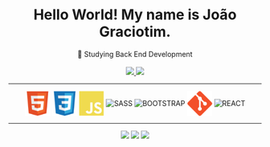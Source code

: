 <h1 align="center">
    Hello World! My name is João Graciotim.
</h1>


<div style="display: inline_block" align="center">
    🌱 Studying Back End Development
</div>

<br>


<div align="center">
    <a href="https://github.com/duribeiro">
        <img height="150em"
            src="https://github-readme-stats.vercel.app/api?username=devgraciotim&count_private=true&include_all_commits=true&show_icons=true&theme=dracula&hide_border=false&show_owner=true" />
        <img height="150em"
            src="https://github-readme-stats.vercel.app/api/top-langs/?username=devgraciotim&theme=dracula&hide_border=false&&layout=compact" />
    </a>
</div>

<hr>


<div style="display: inline_block" align="center">
    <img align="center" alt="HTML" width="50"
        src="https://raw.githubusercontent.com/devicons/devicon/master/icons/html5/html5-original.svg">
    <img align="center" alt="CSS" width="50"
        src="https://raw.githubusercontent.com/devicons/devicon/master/icons/css3/css3-original.svg">
    <img align="center" alt="JS" width="50"
        src="https://raw.githubusercontent.com/devicons/devicon/master/icons/javascript/javascript-plain.svg">
    <img align="center" alt="SASS" width="50"
        src="https://cdn.jsdelivr.net/gh/devicons/devicon/icons/sass/sass-original.svg">
    <img align="center" alt="BOOTSTRAP" width="50"
        src="https://cdn.jsdelivr.net/gh/devicons/devicon/icons/bootstrap/bootstrap-original.svg">
    <img align="center" alt="GIT" width="50"
        src="https://raw.githubusercontent.com/devicons/devicon/master/icons/git/git-original.svg">    
    <img align="center" alt="REACT" width="50"
        src="https://cdn.jsdelivr.net/gh/devicons/devicon/icons/react/react-original.svg">    
</div>
<hr>

<div style="display: inline_block" align="center">
    <a href="https://www.instagram.com/joao_graciotim/" target="_blank"><img
            src="https://img.shields.io/badge/-Instagram-%23E4405F?style=for-the-badge&logo=instagram&logoColor=white"
            target="_blank"></a>
    <a href="mailto:joaograciotim.profissional@gmail.com"><img
            src="https://img.shields.io/badge/-Gmail-%23333?style=for-the-badge&logo=gmail&logoColor=white"
            target="_blank"></a>
    <a href="https://www.linkedin.com/in/joaograciotim/" target="_blank"><img
            src="https://img.shields.io/badge/-LinkedIn-%230077B5?style=for-the-badge&logo=linkedin&logoColor=white"
            target="_blank"></a>
</div>
